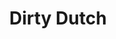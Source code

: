 ---
title: Dirty Dutch
categories:
- events
- radio
- digital
- press
tags:
- festival
position: 2
image:
is-featured:
is-front:
website: http://dirty-dutch.com
facebook: https://www.facebook.com/dirtydutchmusic
twitter: https://twitter.com/dirtydutch
instagram: https://instagram.com/officialdirtydutch
spotify:
soundcloud:
youtube: https://youtube.com/dirtydutchtv
apple:
layout: client
---